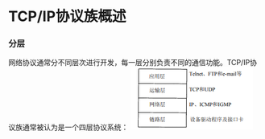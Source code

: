 # TCP/IP协议族概述

### 分层

网络协议通常分不同层次进行开发，每一层分别负责不同的通信功能。TCP/IP协议族通常被认为是一个四层协议系统：
![](images/tcp-ip-summary-1.png)
